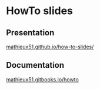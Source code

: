 # HowTo slides

## Presentation

[mathieux51.github.io/how-to-slides/](https://mathieux51.github.io/how-to-slides/)

## Documentation

[mathieux51.gitbooks.io/howto](https://mathieux51.gitbooks.io/howto)
